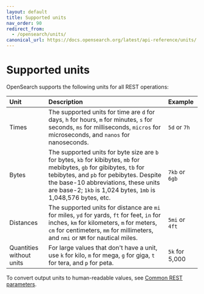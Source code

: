```yaml
---
layout: default
title: Supported units
nav_order: 90
redirect_from:
  - /opensearch/units/
canonical_url: https://docs.opensearch.org/latest/api-reference/units/
---
```


# Supported units

OpenSearch supports the following units for all REST operations:

Unit | Description | Example
:--- | :--- | :---
Times | The supported units for time are `d` for days, `h` for hours, `m` for minutes, `s` for seconds, `ms` for milliseconds, `micros` for microseconds, and `nanos` for nanoseconds. | `5d` or `7h`
Bytes | The supported units for byte size are `b` for bytes, `kb` for kibibytes, `mb` for mebibytes, `gb` for gibibytes, `tb` for tebibytes, and `pb` for pebibytes. Despite the base-10 abbreviations, these units are base-2; `1kb` is 1,024 bytes, `1mb` is 1,048,576 bytes, etc. | `7kb` or `6gb`
Distances | The supported units for distance are `mi` for miles, `yd` for yards, `ft` for feet, `in` for inches, `km` for kilometers, `m` for meters, `cm` for centimeters, `mm` for millimeters, and `nmi` or `NM` for nautical miles. | `5mi` or `4ft`
Quantities without units | For large values that don't have a unit, use `k` for kilo, `m` for mega, `g` for giga, `t` for tera, and `p` for peta. | `5k` for 5,000

To convert output units to human-readable values, see [Common REST parameters]({{site.url}}{{site.baseurl}}/opensearch/common-parameters/).
